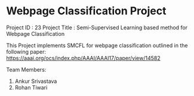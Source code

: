 # Webpage Classification Project

Project ID : 23
Project Title : Semi-Supervised Learning based method for Webpage Classification

This Project implements SMCFL for webpage classification outlined in the following paper: https://aaai.org/ocs/index.php/AAAI/AAAI17/paper/view/14582

Team Members:

1. Ankur Srivastava
2. Rohan Tiwari


